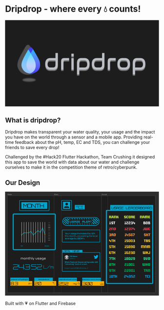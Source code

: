 # Dripdrop - where every 💧 counts!

![1](/assets/logo.png)

## What is dripdrop?

Dripdrop makes transparent your water quality, your usage and the impact you have on the world through a sensor and a  mobile app. Providing real-time feedback about the pH, temp, EC and TDS, you can challenge your friends to save every drop!

Challenged by the #Hack20 Flutter Hackathon, Team Crushing it designed  this app to save the world with data about our water and challenge ourselves to make it in the competition theme of retro/cyberpunk.

## Our Design

![2](/assets/presentation.png)







Built with 💗 on Flutter and Firebase
